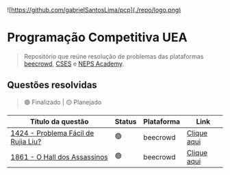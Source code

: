 ![https://github.com/gabrielSantosLima/pcp](./repo/logo.png)

# Programação Competitiva UEA

> Repositório que reúne resolução de problemas das plataformas [beecrowd](https://judge.beecrowd.com/), [CSES](https://cses.fi/) e [NEPS Academy](https://neps.academy/br/login).

## Questões resolvidas

> 🟢 Finalizado | 🟡 Planejado

| Título da questão                                                                       | Status | Plataforma | Link                                        |
| --------------------------------------------------------------------------------------- | ------ | ---------- | ------------------------------------------- |
| [1424 - Problema Fácil de Rujia Liu?](https://judge.beecrowd.com/pt/problems/view/1424) | 🟢     | beecrowd   | [Clique aqui](./problems/c/beecrowd/1424.c) |
| [1861 - O Hall dos Assassinos](https://judge.beecrowd.com/pt/problems/view/1861)        | 🟢     | beecrowd   | [Clique aqui](./problems/c/beecrowd/1861.c) |

